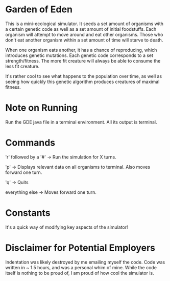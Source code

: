 # Garden of Eden
This is a mini-ecological simulator. It seeds a set amount of organisms with a 
certain genetic code as well as a set amount of initial foodstuffs. Each organism will
attempt to move around and eat other organisms. Those who don't eat another organism
within a set amount of time will starve to death.

When one organism eats another, it has a chance of reproducing, 
which introduces genetic mutations. Each
genetic code corresponds to a set strength/fitness. The more fit creature will always
be able to consume the less fit creature.

It's rather cool to see what happens to the population over time, as well as seeing how
quickly this genetic algorithm produces creatures of maximal fitness.

# Note on Running
Run the GDE java file in a terminal environment. All its output is terminal.

# Commands
'r' followed by a '#' -> Run the simulation for X turns.

'p' -> Displays relevant data on all organisms to terminal. Also moves forward one turn.

'q' -> Quits

everything else -> Moves forward one turn.

# Constants
It's a quick way of modifying key aspects of the simulator!

# Disclaimer for Potential Employers
Indentation was likely destroyed by me emailing myself the code.
Code was written in ~ 1.5 hours, and was a personal whim of mine.
While the code itself is nothing to be proud of, I am proud of how cool the simulator is.